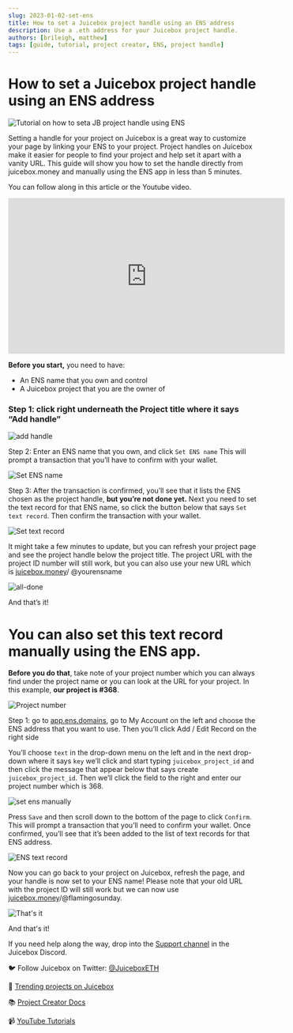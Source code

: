 ```yaml
---
slug: 2023-01-02-set-ens
title: How to set a Juicebox project handle using an ENS address
description: Use a .eth address for your Juicebox project handle.
authors: [brileigh, matthew] 
tags: [guide, tutorial, project creator, ENS, project handle]
---
```


# How to set a Juicebox project handle using an ENS address

![Tutorial on how to seta JB project handle using ENS](banny-juicebox-set-ens.png)

Setting a handle for your project on Juicebox is a great way to customize your page by linking your ENS to your project. Project handles on Juicebox make it easier for people to find your project and help set it apart with a vanity URL. This guide will show you how to set the handle directly from juicebox.money and manually using the ENS app in less than 5 minutes. 

You can follow along in this article or the Youtube video.

<iframe width="560" height="315" src="https://www.youtube.com/embed/6YuVL7Yoxgw" title="YouTube video player" frameborder="0" allow="accelerometer; autoplay; clipboard-write; encrypted-media; gyroscope; picture-in-picture" allowfullscreen></iframe>

**Before you start,** you need to have:

- An ENS name that you own and control
- A Juicebox project that you are the owner of

### Step 1: click right underneath the Project title where it says “Add handle”

![add handle](add-handle.png)

Step 2: Enter an ENS name that you own, and click `Set ENS name` This will prompt a transaction that you’ll have to confirm with your wallet. 

![Set ENS name](set-ens-name.png)

Step 3: After the transaction is confirmed, you’ll see that it lists the ENS chosen as the project handle, **but you’re not done yet.** Next you need to set the text record for that ENS name, so click the button below that says `Set text record`. Then confirm the transaction with your wallet. 

![Set text record](set-text-record.png)

It might take a few minutes to update, but you can refresh your project page and see the project handle below the project title. The project URL with the project ID number will still work, but you can also use your new URL which is [juicebox.money](http://juicebox.money)/ @yourensname

![all-done](all-done.png)

And that’s it! 

# You can also set this text record manually using the ENS app.

**Before you do that**, take note of your project number which you can always find under the project name or you can look at the URL for your project. In this example, **our project is #368**. 

![Project number](project-368-example.png)

Step 1: go to [app.ens.domains](http://app.ens.domains), go to My Account on the left and choose the ENS address that you want to use. Then you’ll click Add / Edit Record on the right side

You’ll choose `text` in the drop-down menu on the left and in the next drop-down where it says `key` we’ll click and start typing `juicebox_project_id` and then click the message that appear below that says create `juicebox_project_id`. Then we’ll click the field to the right and enter our project number which is 368. 

![set ens manually](set-ens-manually.png)

Press `Save` and then scroll down to the bottom of the page to click `Confirm`. This will prompt a transaction that you’ll need to confirm your wallet. Once confirmed, you’ll see that it’s been added to the list of text records for that ENS address.

![ENS text record](ens-text-record.png)

Now you can go back to your project on Juicebox, refresh the page, and your handle is now set to your ENS name! Please note that your old URL with the project ID will still work but we can now use [juicebox.money](http://juicebox.money)/@flamingosunday.

![That's it](all-done.png)

And that's it! 

 If you need help along the way, drop into the [Support channel](https://discord.com/channels/775859454780244028/864240636277293106) in the Juicebox Discord.

 🐦 Follow Juicebox on Twitter: [@JuiceboxETH](https://twitter.com/juiceboxETH)

🚀 [Trending projects on Juicebox](https://juicebox.money/projects)

📚 [Project Creator Docs](https://info.juicebox.money/user/)

📹 [YouTube Tutorials](https://www.youtube.com/c/JuiceboxDAO)
